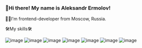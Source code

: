 ### 👋Hi there! My name is Aleksandr Ermolov!
👨‍💻I'm frontend-developer from Moscow, Russia.


🛠️My skills🛠️

![image](https://user-images.githubusercontent.com/90044699/143268347-f5e1bae6-9882-4e2b-869b-28b06565ffd7.png)
![image](https://user-images.githubusercontent.com/90044699/143268369-a61a7386-2d3a-4500-aa5a-961d12fe986f.png)
![image](https://user-images.githubusercontent.com/90044699/143268386-458ddf0b-8249-4fa9-bd55-71deae4629fd.png)
![image](https://user-images.githubusercontent.com/90044699/143268406-94fa9910-103b-4a14-befe-e88ad977e13d.png)
![image](https://user-images.githubusercontent.com/90044699/143268428-847b93a2-bd10-4f04-ad81-6e44b6c75c25.png)
![image](https://user-images.githubusercontent.com/90044699/143268449-822119c7-2a0d-4b8d-94b2-167b1cb5b8aa.png)
![image](https://user-images.githubusercontent.com/90044699/143268679-e1b91443-e8f7-4682-91bb-3f54a14e92e9.png)
